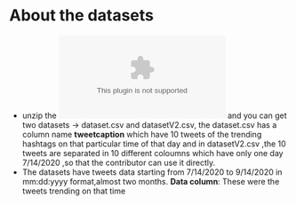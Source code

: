 # About the datasets

- unzip the ![datasets.zip](https://github.com/I-am-sayantan/public-sentiment-analysis-based-on-twitter-hashtags/blob/main/datasets/datasets.zip) and you can get two datasets -> dataset.csv and datasetV2.csv, the dataset.csv has a column name **tweetcaption** which have 10 tweets of the trending hashtags on that particular time of that day and in datasetV2.csv ,the 10 tweets are separated in 10 different coloumns which have only one day 7/14/2020 ,so that the contributor can use it directly.
- The datasets have tweets data starting from 7/14/2020 to 9/14/2020 in mm:dd:yyyy format,almost two months. **Data column**: These were the tweets trending on that time  

